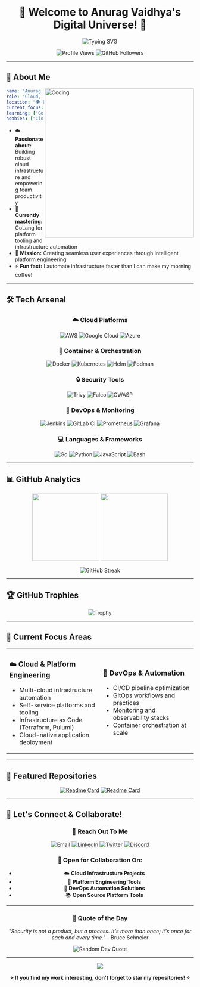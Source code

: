 <div align="center">
  
# 🚀 Welcome to Anurag Vaidhya's Digital Universe! 🌟

<img src="https://readme-typing-svg.herokuapp.com?font=Fira+Code&size=30&duration=3000&pause=1000&color=00D9FF&center=true&vCenter=true&width=600&lines=Cloud+Engineer;DevOps+Specialist;Platform+Engineering+Enthusiast" alt="Typing SVG" />

<p align="center">
  <img src="https://komarev.com/ghpvc/?username=anuu1989&label=Profile%20views&color=0e75b6&style=flat" alt="Profile Views" />
  <img src="https://img.shields.io/github/followers/anuu1989?label=Followers&style=social" alt="GitHub Followers" />
</p>

</div>

---

## 🎯 About Me

<img align="right" alt="Coding" width="400" src="https://cdn.dribbble.com/users/1162077/screenshots/3848914/programmer.gif">

```yaml
name: "Anurag Vaidhya"
role: "Cloud, DevOps & Platform Engineering"
location: "🌍 Earth"
current_focus: "Building Scalable Cloud Infrastructure & Self-Service Platforms"
learning: ["GoLang", "Platform Engineering", "Infrastructure as Code"]
hobbies: ["Cloud Architecture", "Automation", "Platform Experience"]
```

- ☁️ **Passionate about:** Building robust cloud infrastructure and empowering team productivity
- 🌱 **Currently mastering:** GoLang for platform tooling and infrastructure automation
- 🎯 **Mission:** Creating seamless user experiences through intelligent platform engineering
- ⚡ **Fun fact:** I automate infrastructure faster than I can make my morning coffee!

---

## 🛠️ Tech Arsenal

<div align="center">

### ☁️ Cloud Platforms
![AWS](https://img.shields.io/badge/AWS-232F3E?style=for-the-badge&logo=amazon-aws&logoColor=white)
![Google Cloud](https://img.shields.io/badge/Google_Cloud-4285F4?style=for-the-badge&logo=google-cloud&logoColor=white)
![Azure](https://img.shields.io/badge/Microsoft_Azure-0078D4?style=for-the-badge&logo=microsoft-azure&logoColor=white)

### 🐳 Container & Orchestration
![Docker](https://img.shields.io/badge/Docker-2496ED?style=for-the-badge&logo=docker&logoColor=white)
![Kubernetes](https://img.shields.io/badge/Kubernetes-326CE5?style=for-the-badge&logo=kubernetes&logoColor=white)
![Helm](https://img.shields.io/badge/Helm-0F1689?style=for-the-badge&logo=helm&logoColor=white)
![Podman](https://img.shields.io/badge/Podman-892CA0?style=for-the-badge&logo=podman&logoColor=white)

### 🔒 Security Tools
![Trivy](https://img.shields.io/badge/Trivy-1904DA?style=for-the-badge&logo=trivy&logoColor=white)
![Falco](https://img.shields.io/badge/Falco-00B3E6?style=for-the-badge&logo=falco&logoColor=white)
![OWASP](https://img.shields.io/badge/OWASP-000000?style=for-the-badge&logo=owasp&logoColor=white)

### 🚀 DevOps & Monitoring
![Jenkins](https://img.shields.io/badge/Jenkins-D24939?style=for-the-badge&logo=jenkins&logoColor=white)
![GitLab CI](https://img.shields.io/badge/GitLab_CI-FC6D26?style=for-the-badge&logo=gitlab&logoColor=white)
![Prometheus](https://img.shields.io/badge/Prometheus-E6522C?style=for-the-badge&logo=prometheus&logoColor=white)
![Grafana](https://img.shields.io/badge/Grafana-F46800?style=for-the-badge&logo=grafana&logoColor=white)

### 💻 Languages & Frameworks
![Go](https://img.shields.io/badge/Go-00ADD8?style=for-the-badge&logo=go&logoColor=white)
![Python](https://img.shields.io/badge/Python-3776AB?style=for-the-badge&logo=python&logoColor=white)
![JavaScript](https://img.shields.io/badge/JavaScript-F7DF1E?style=for-the-badge&logo=javascript&logoColor=black)
![Bash](https://img.shields.io/badge/Bash-4EAA25?style=for-the-badge&logo=gnu-bash&logoColor=white)

</div>

---

## 📊 GitHub Analytics

<div align="center">
  
<img height="180em" src="https://github-readme-stats.vercel.app/api?username=anuu1989&show_icons=true&theme=tokyonight&include_all_commits=true&count_private=true"/>
<img height="180em" src="https://github-readme-stats.vercel.app/api/top-langs/?username=anuu1989&layout=compact&langs_count=8&theme=tokyonight"/>

</div>

<div align="center">
  
![GitHub Streak](https://github-readme-streak-stats.herokuapp.com/?user=anuu1989&theme=tokyonight)

</div>

---

## 🏆 GitHub Trophies

<div align="center">
  
![Trophy](https://github-profile-trophy.vercel.app/?username=anuu1989&theme=tokyonight&no-frame=false&no-bg=false&margin-w=4)

</div>

---

## 🎯 Current Focus Areas

<table>
<tr>
<td width="50%">

### ☁️ Cloud & Platform Engineering
- Multi-cloud infrastructure automation
- Self-service platforms and tooling
- Infrastructure as Code (Terraform, Pulumi)
- Cloud-native application deployment

</td>
<td width="50%">

### 🚀 DevOps & Automation
- CI/CD pipeline optimization
- GitOps workflows and practices
- Monitoring and observability stacks
- Container orchestration at scale

</td>
</tr>
</table>

---

## 🌟 Featured Repositories

<div align="center">

[![Readme Card](https://github-readme-stats.vercel.app/api/pin/?username=anuu1989&repo=container-security-toolkit&theme=tokyonight)](https://github.com/anuu1989/container-security-toolkit)
[![Readme Card](https://github-readme-stats.vercel.app/api/pin/?username=anuu1989&repo=go-k8s-operator&theme=tokyonight)](https://github.com/anuu1989/go-k8s-operator)

</div>

---

## 🤝 Let's Connect & Collaborate!

<div align="center">

### 💬 Reach Out To Me

[![Email](https://img.shields.io/badge/Email-D14836?style=for-the-badge&logo=gmail&logoColor=white)](mailto:anuragvaidhya786@gmail.com)
[![LinkedIn](https://img.shields.io/badge/LinkedIn-0077B5?style=for-the-badge&logo=linkedin&logoColor=white)](https://linkedin.com/in/anurag-vaidhya)
[![Twitter](https://img.shields.io/badge/Twitter-1DA1F2?style=for-the-badge&logo=twitter&logoColor=white)](https://twitter.com/anuragvaidhya)
[![Discord](https://img.shields.io/badge/Discord-7289DA?style=for-the-badge&logo=discord&logoColor=white)](https://discord.gg/anuragvaidhya)

### 🎯 Open for Collaboration On:
- ☁️ **Cloud Infrastructure Projects**
- 🚀 **Platform Engineering Tools**  
- 🔄 **DevOps Automation Solutions**
- 📚 **Open Source Platform Tools**

</div>

---

<div align="center">

### 💭 Quote of the Day
*"Security is not a product, but a process. It's more than once; it's once for each and every time."* - Bruce Schneier

<img src="https://quotes-github-readme.vercel.app/api?type=horizontal&theme=tokyonight" alt="Random Dev Quote"/>

---

<img src="https://capsule-render.vercel.app/api?type=waving&color=gradient&height=100&section=footer"/>

**⭐ If you find my work interesting, don't forget to star my repositories! ⭐**

</div>

<!---
anuu1989/anuu1989 is a ✨ special ✨ repository because its `README.md` (this file) appears on your GitHub profile.
You can click the Preview link to take a look at your changes.
--->